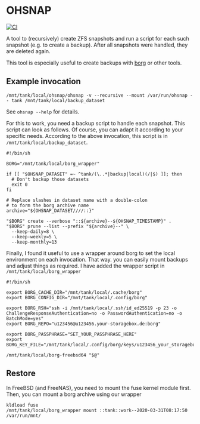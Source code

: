 # OHSNAP

[![CI](https://github.com/meineerde/ohsnap/workflows/CI/badge.svg)](https://github.com/meineerde/ohsnap/actions?query=workflow%3ACI)

A tool to (recursively) create ZFS snapshots and run a script for each such snapshot (e.g. to create a backup). After all snapshots were handled, they are deleted again.

This tool is especially useful to create backups with [borg](https://borgbackup.readthedocs.io/) or other tools.

## Example invocation

```shell
/mnt/tank/local/ohsnap/ohsnap -v --recursive --mount /var/run/ohsnap -- tank /mnt/tank/local/backup_dataset
```

See `ohsnap --help` for details.

For this to work, you need a backup script to handle each snapshot. This script can look as follows. Of course, you can adapt it according to your specific needs. According to the above invocation, this script is in `/mnt/tank/local/backup_dataset`.

```shell
#!/bin/sh

BORG="/mnt/tank/local/borg_wrapper"

if [[ "$OHSNAP_DATASET" =~ ^tank/(\..*|backup|local)(/|$) ]]; then
  # Don't backup those datasets
  exit 0
fi

# Replace slashes in dataset name with a double-colon
# to form the borg archive name
archive="${OHSNAP_DATASET////::}"

"$BORG" create --verbose "::${archive}--${OHSNAP_TIMESTAMP}" .
"$BORG" prune --list --prefix "${archive}--" \
  --keep-daily=8 \
  --keep-weekly=5 \
  --keep-monthly=13
```

Finally, I found it useful to use a wrapper around borg to set the local environment on each invocation. That way. you can easily mount backups and adjust things as required. I have added the wrapper script in `/mnt/tank/local/borg_wrapper`

```shell
#!/bin/sh

export BORG_CACHE_DIR="/mnt/tank/local/.cache/borg"
export BORG_CONFIG_DIR="/mnt/tank/local/.config/borg"

export BORG_RSH="ssh -i /mnt/tank/local/.ssh/id_ed25519 -p 23 -o ChallengeResponseAuthentication=no -o PasswordAuthentication=no -o BatchMode=yes"
export BORG_REPO="u123456@u123456.your-storagebox.de:borg"

export BORG_PASSPHRASE="SET_YOUR_PASSPHRASE_HERE"
export BORG_KEY_FILE="/mnt/tank/local/.config/borg/keys/u123456_your_storagebox_de__borg"

/mnt/tank/local/borg-freebsd64 "$@"
````

## Restore

In FreeBSD (and FreeNAS), you need to mount the fuse kernel module first. Then, you can mount a borg archive using our wrapper

```
kldload fuse
/mnt/tank/local/borg_wrapper mount ::tank::work--2020-03-31T08:17:50 /var/run/mnt/
```

